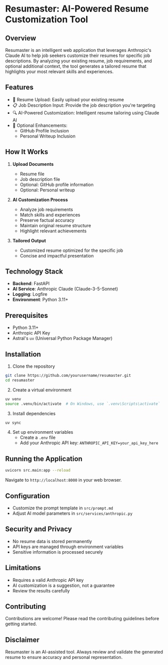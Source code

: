 # Resumaster: AI-Powered Resume Customization Tool

## Overview

Resumaster is an intelligent web application that leverages Anthropic's Claude AI to help job seekers customize their resumes for specific job descriptions. By analyzing your existing resume, job requirements, and optional additional context, the tool generates a tailored resume that highlights your most relevant skills and experiences.

## Features

- 📄 Resume Upload: Easily upload your existing resume
- 📋 Job Description Input: Provide the job description you're targeting
- 🔍 AI-Powered Customization: Intelligent resume tailoring using Claude AI
- 🌟 Optional Enhancements: 
  - GitHub Profile Inclusion
  - Personal Writeup Inclusion

## How It Works

1. **Upload Documents**
   - Resume file
   - Job description file
   - Optional: GitHub profile information
   - Optional: Personal writeup

2. **AI Customization Process**
   - Analyze job requirements
   - Match skills and experiences
   - Preserve factual accuracy
   - Maintain original resume structure
   - Highlight relevant achievements

3. **Tailored Output**
   - Customized resume optimized for the specific job
   - Concise and impactful presentation

## Technology Stack

- **Backend**: FastAPI
- **AI Service**: Anthropic Claude (Claude-3-5-Sonnet)
- **Logging**: Logfire
- **Environment**: Python 3.11+

## Prerequisites

- Python 3.11+
- Anthropic API Key
- Astral's `uv` (Universal Python Package Manager)

## Installation

1. Clone the repository
```bash
git clone https://github.com/yourusername/resumaster.git
cd resumaster
```

2. Create a virtual environment
```bash
uv venv
source .venv/bin/activate  # On Windows, use `.venv\Scripts\activate`
```

3. Install dependencies
```bash
uv sync
```

4. Set up environment variables
   - Create a `.env` file
   - Add your Anthropic API key: `ANTHROPIC_API_KEY=your_api_key_here`

## Running the Application

```bash
uvicorn src.main:app --reload
```

Navigate to `http://localhost:8000` in your web browser.

## Configuration

- Customize the prompt template in `src/prompt.md`
- Adjust AI model parameters in `src/services/anthropic.py`

## Security and Privacy

- No resume data is stored permanently
- API keys are managed through environment variables
- Sensitive information is processed securely

## Limitations

- Requires a valid Anthropic API key
- AI customization is a suggestion, not a guarantee
- Review the results carefully

## Contributing

Contributions are welcome! Please read the contributing guidelines before getting started.

## Disclaimer

Resumaster is an AI-assisted tool. Always review and validate the generated resume to ensure accuracy and personal representation.